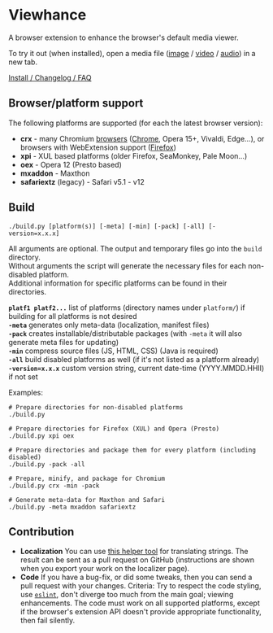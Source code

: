 # Viewhance #

A browser extension to enhance the browser's default media viewer.

To try it out (when installed), open a media file ([image](https://upload.wikimedia.org/wikipedia/commons/e/ec/StLouisArchMultExpToneMapped.jpg) / [video](https://upload.wikimedia.org/wikipedia/commons/d/de/Hdr_time_lapse_montage.ogv) / [audio](https://upload.wikimedia.org/wikipedia/en/3/3d/Sample_of_Daft_Punk's_Da_Funk.ogg)) in a new tab.

[Install / Changelog / FAQ](https://tiny.cc/Viewhance)

## Browser/platform support ##
The following platforms are supported (for each the latest browser version):

- **crx** - many Chromium [browsers](https://en.wikipedia.org/wiki/Chromium_\(web_browser\)#Browsers_based_on_Chromium) ([Chrome](https://chrome.google.com/webstore/detail/impppjchnpfgknmbaaghfeopcgfoilac), Opera 15+, Vivaldi, Edge...), or browsers with WebExtension support ([Firefox](https://addons.mozilla.org/addon/viewhance/))
- **xpi** - XUL based platforms (older Firefox, SeaMonkey, Pale Moon...)
- **oex** - Opera 12 (Presto based)
- **mxaddon** - Maxthon
- **safariextz** (legacy) - Safari v5.1 - v12

## Build ##
```
./build.py [platform(s)] [-meta] [-min] [-pack] [-all] [-version=x.x.x]
```

All arguments are optional. The output and temporary files go into the `build` directory.  
Without arguments the script will generate the necessary files for each non-disabled platform.  
Additional information for specific platforms can be found in their directories.

**`platf1 platf2...`** list of platforms (directory names under `platform/`) if building for all platforms is not desired  
**`-meta`** generates only meta-data (localization, manifest files)  
**`-pack`** creates installable/distributable packages (with `-meta` it will also generate meta files for updating)  
**`-min`** compress source files (JS, HTML, CSS) (Java is required)  
**`-all`** build disabled platforms as well (if it's not listed as a platform already)  
**`-version=x.x.x`** custom version string, current date-time (YYYY.MMDD.HHII) if not set

Examples:
```
# Prepare directories for non-disabled platforms
./build.py

# Prepare directories for Firefox (XUL) and Opera (Presto)
./build.py xpi oex

# Prepare directories and package them for every platform (including disabled)
./build.py -pack -all

# Prepare, minify, and package for Chromium
./build.py crx -min -pack

# Generate meta-data for Maxthon and Safari
./build.py -meta mxaddon safariextz
```

## Contribution ##
- **Localization** You can use [this helper tool](https://deathamns.github.io/Viewhance/localizer.html) for translating strings. The result can be sent as a pull request on GitHub (instructions are shown when you export your work on the localizer page).
- **Code** If you have a bug-fix, or did some tweaks, then you can send a pull request with your changes. Criteria: Try to respect the code styling, use [`eslint`](http://eslint.org/), don't diverge too much from the main goal; viewing enhancements.
The code must work on all supported platforms, except if the browser's extension API doesn't provide appropriate functionality, then fail silently.
